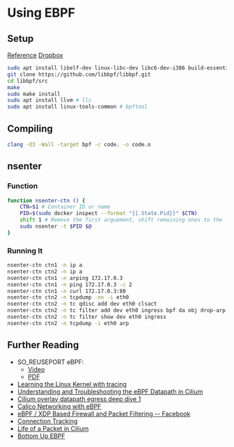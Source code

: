 # Using EBPF

## Setup

[Reference](https://arthurchiao.art/blog/firewalling-with-bpf-xdp/)
[Dropbox](https://paper.dropbox.com/doc/BPF-Setup--BUI003bDeTGlJlnYEQpGj9ipAg-haT7cbcjpOdR8mKn9FKTr)

```bash
sudo apt install libelf-dev linux-libc-dev libc6-dev-i386 build-essential build-essential # gcc-multilib linux-tools-$(uname -r) linux-headers-$(uname -r) linux-headers-generic linux-tools-common linux-tools-generic
git clone https://github.com/libbpf/libbpf.git
cd libbpf/src
make
sudo make install
sudo apt install llvm # llc
sudo apt install linux-tools-common # bpftool
```

## Compiling

```bash
clang -O3 -Wall -target bpf -c code. -o code.o
```

## nsenter

### Function

```bash
function nsenter-ctn () {
    CTN=$1 # Container ID or name
    PID=$(sudo docker inspect --format "{{.State.Pid}}" $CTN)
    shift 1 # Remove the first arguement, shift remaining ones to the left
    sudo nsenter -t $PID $@
}
```

### Running It

```bash
nsenter-ctn ctn1 -n ip a
nsenter-ctn ctn2 -n ip a
nsenter-ctn ctn1 -n arping 172.17.0.3
nsenter-ctn ctn1 -n ping 172.17.0.3 -c 2
nsenter-ctn ctn1 -n curl 172.17.0.3:80
nsenter-ctn ctn2 -n tcpdump -nn -i eth0
nsenter-ctn ctn2 -n tc qdisc add dev eth0 clsact
nsenter-ctn ctn2 -n tc filter add dev eth0 ingress bpf da obj drop-arp.o sec ingress
nsenter-ctn ctn2 -n tc filter show dev eth0 ingress
nsenter-ctn ctn2 -n tcpdump -i eth0 arp
```

## Further Reading

- SO_REUSEPORT eBPF:
    - [Video](https://www.youtube.com/watch?v=CgB7JpSL5cs&t=8212s)
    - [PDF](https://www.youtube.com/watch?v=CgB7JpSL5cs&t=8212s)
- [Learning the Linux Kernel with tracing](https://www.youtube.com/watch?v=JRyrhsx-L5Y&t=710s)
- [Understanding and Troubleshooting the eBPF Datapath in Cilium](https://www.youtube.com/watch?v=Kmm8Hl57WDU&t=760s)
- [Cilium overlay datapath egress deep dive 1](https://www.youtube.com/watch?v=Ocy2pFhNFfE)
- [Calico Networking with eBPF](https://www.youtube.com/watch?v=KHMnC3kj3Js)
- [eBPF / XDP Based Firewall and Packet Filtering -- Facebook](https://www.youtube.com/watch?v=XpBzEq1MwI8)
- [Connection Tracking](https://arthurchiao.art/blog/conntrack-design-and-implementation/)
- [Life of a Packet in Cilium](https://arthurchiao.art/blog/cilium-life-of-a-packet-pod-to-service/)
- [Bottom Up EBPF](https://medium.com/@phylake/bottom-up-ebpf-d7ca9cbe8321)

